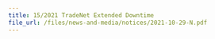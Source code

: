 ```yaml
---
title: 15/2021 TradeNet Extended Downtime
file_url: /files/news-and-media/notices/2021-10-29-N.pdf
---
```

